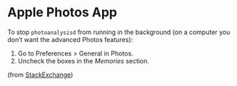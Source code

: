 # Apple Photos App

To stop `photoanalysisd` from running in the background (on a computer you don’t want the advanced Photos features):

1. Go to Preferences > General in Photos.
2. Uncheck the boxes in the _Memories_ section.

(from [StackExchange](https://apple.stackexchange.com/questions/310594/what-is-photoanalysisd-and-why-is-it-using-77-of-my-cpu/378557#378557))
